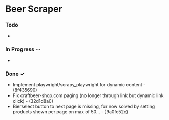 # Beer Scraper

### Todo

- 

### In Progress ···

-

### Done ✓

- Implement playwright/scrapy_playwright for dynamic content - (8f435690)
- Fix craftbeer-shop.com paging (no longer through link but dynamic link click) - (32d1d8a0)
- Bierselect button to next page is missing, for now solved by setting products shown per page on max of 50... - (9a0fc52c) 
